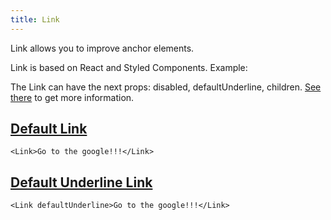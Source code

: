 ```yaml
---
title: Link
---
```


Link allows you to improve anchor elements.

Link is based on React and Styled Components. Example:

The Link can have the next props: disabled, defaultUnderline, children. [See there](/storybook/?path=/docs/core-link--docs) to get more information.

## [Default Link](/storybook/?path=/story/core-link--default-link)

```tsx
<Link>Go to the google!!!</Link>
```

## [Default Underline Link](/storybook/?path=/story/core-link--default-underline-link)

```tsx
<Link defaultUnderline>Go to the google!!!</Link>
```
